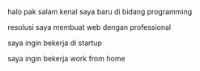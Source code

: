 halo pak salam kenal saya baru di bidang programming

resolusi saya membuat web dengan professional

saya ingin bekerja di startup 

saya ingin bekerja work from home
